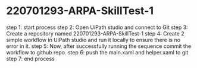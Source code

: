 # 220701293-ARPA-SkillTest-1
step 1: start process
step 2: Open UiPath studio and connect to Git
step 3: Create a repository named 220701293-ARPA-SkillTest-1
step 4: Create 2 simple workflow in UiPath studio and run it locally to ensure there is no error in it.
step 5: Now, after successfully running the sequence commit the workflow to github repo.
step 6: push the main.xaml and helper.xaml to git
step 7: end process
